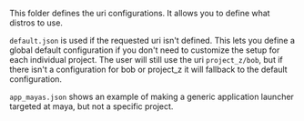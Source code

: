 This folder defines the uri configurations. It allows you to define what distros to use.

`default.json` is used if the requested uri isn't defined. This lets you define a global
default configuration if you don't need to customize the setup for each individual
project. The user will still use the uri `project_z/bob`, but if there isn't a
configuration for bob or project_z it will fallback to the default configuration.

`app_mayas.json` shows an example of making a generic application launcher targeted at
maya, but not a specific project.
